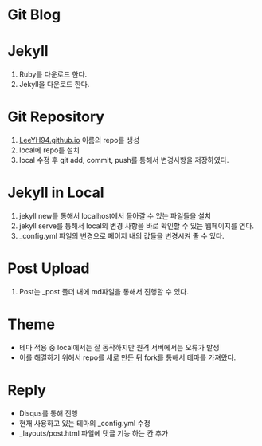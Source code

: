 # Git Blog

# Jekyll

1. Ruby를 다운로드 한다.
2. Jekyll을 다운로드 한다.

# Git Repository

1. [LeeYH94.github.io](http://LeeYH94.github.io) 이름의 repo를 생성
2. local에 repo를 설치
3. local 수정 후 git add, commit, push를 통해서 변경사항을 저장하였다.

# Jekyll in Local

1. jekyll new를 통해서 localhost에서 돌아갈 수 있는 파일들을 설치
2. jekyll serve를 통해서 local의 변경 사항을 바로 확인할 수 있는 웹페이지를 연다.
3. _config.yml 파일의 변경으로 페이지 내의 값들을 변경시켜 줄 수 있다.

 

# Post Upload

1. Post는 _post 폴더 내에 md파일을 통해서 진행할 수 있다.

# Theme

- 테마 적용 중 local에서는 잘 동작하지만 원격 서버에서는 오류가 발생
- 이를 해결하기 위해서 repo를 새로 만든 뒤 fork를 통해서 테마를 가져왔다.

# Reply

- Disqus를 통해 진행
- 현재 사용하고 있는 테마의 _config.yml 수정
- _layouts/post.html 파일에 댓글 기능 하는 칸 추가